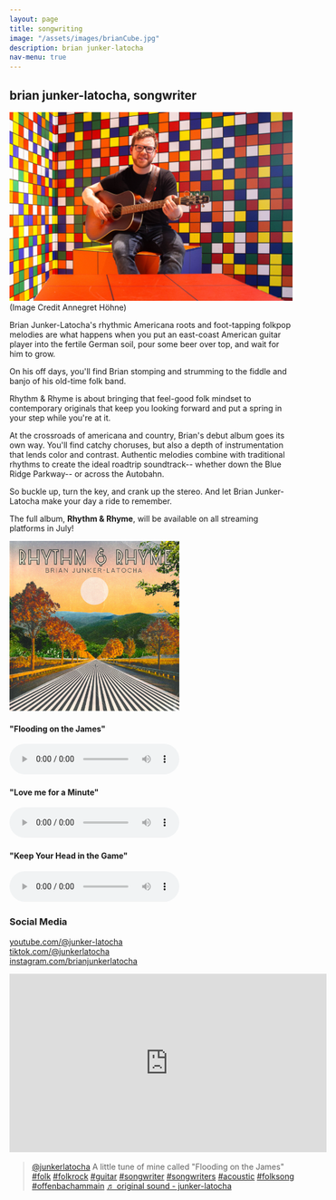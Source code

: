 ```yaml
---
layout: page
title: songwriting
image: "/assets/images/brianCube.jpg"
description: brian junker-latocha
nav-menu: true
---
```

## brian junker-latocha, songwriter

<img src="/assets/images/brianCube.jpg" width="500">    
(Image Credit Annegret Höhne)  

Brian Junker-Latocha's rhythmic Americana roots and foot-tapping folkpop melodies are what happens when you put an east-coast American guitar player into the fertile German soil, pour some beer over top, and wait for him to grow.

On his off days, you'll find Brian stomping and strumming to the fiddle and banjo of his old-time folk band. 

Rhythm & Rhyme is about bringing that feel-good folk mindset to contemporary originals that keep you looking forward and put a spring in your step while you're at it. 

At the crossroads of americana and country, Brian's debut album goes its own way. You'll find catchy choruses, but also a depth of instrumentation that lends color and contrast. Authentic melodies combine with traditional rhythms to create the ideal roadtrip soundtrack-- whether down the Blue Ridge Parkway-- or across the Autobahn.

So buckle up, turn the key, and crank up the stereo. And let Brian Junker-Latocha make your day a ride to remember.

The full album, __Rhythm & Rhyme__, will be available on all streaming platforms in July!

<img src="/assets/images/album_cover.jpg" width="300">


#### "Flooding on the James"

<audio src="assets/music/Flooding_on_the_James.mp3" controls></audio> 

#### "Love me for a Minute"

<audio src="assets/music/Love_Me_for_a_Minute.mp3" controls></audio> 

#### "Keep Your Head in the Game"

<audio src="assets/music/Keep_Your_Head_in_the_Game.mp3" controls></audio>  

### Social Media

[youtube.com/@junker-latocha](https://www.youtube.com/@junker-latocha)  
[tiktok.com/@junkerlatocha](https://tiktok.com/@brianjunkerlatocha)    
[instagram.com/brianjunkerlatocha](https://instagram.com/brianjunkerlatocha)  

<iframe width="560" height="315" src="https://www.youtube.com/embed/BdObYOU_AZI?si=fHczYXA8j2vwxhkd" title="YouTube video player" frameborder="0" allow="accelerometer; autoplay; clipboard-write; encrypted-media; gyroscope; picture-in-picture; web-share" allowfullscreen></iframe>  

<blockquote class="tiktok-embed" cite="https://www.tiktok.com/@junkerlatocha/video/7321655764404178208" data-video-id="7321655764404178208" style="max-width: 605px;min-width: 325px;" > <section> <a target="_blank" title="@junkerlatocha" href="https://www.tiktok.com/@junkerlatocha?refer=embed">@junkerlatocha</a> A little tune of mine called &#34;Flooding on the James&#34;  <a title="folk" target="_blank" href="https://www.tiktok.com/tag/folk?refer=embed">#folk</a> <a title="folkrock" target="_blank" href="https://www.tiktok.com/tag/folkrock?refer=embed">#folkrock</a> <a title="guitar" target="_blank" href="https://www.tiktok.com/tag/guitar?refer=embed">#guitar</a> <a title="songwriter" target="_blank" href="https://www.tiktok.com/tag/songwriter?refer=embed">#songwriter</a> <a title="songwriters" target="_blank" href="https://www.tiktok.com/tag/songwriters?refer=embed">#songwriters</a> <a title="acoustic" target="_blank" href="https://www.tiktok.com/tag/acoustic?refer=embed">#acoustic</a> <a title="folksong" target="_blank" href="https://www.tiktok.com/tag/folksong?refer=embed">#folksong</a> <a title="offenbachammain" target="_blank" href="https://www.tiktok.com/tag/offenbachammain?refer=embed">#offenbachammain</a> <a target="_blank" title="♬ original sound - junker-latocha" href="https://www.tiktok.com/music/original-sound-7321655916494457633?refer=embed">♬ original sound - junker-latocha</a> </section> </blockquote> <script async src="https://www.tiktok.com/embed.js"></script>


